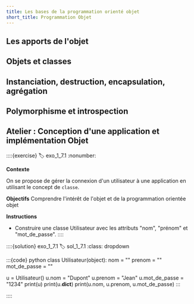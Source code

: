 ```yaml
---
title: Les bases de la programmation orienté objet
short_title: Programmation Objet
---
```


## Les apports de l'objet
## Objets et classes
## Instanciation, destruction, encapsulation, agrégation
## Polymorphisme et introspection
## Atelier : Conception d'une application et implémentation Objet

::::{exercise}
:label: exo_1_7.1
:nonumber:

**Contexte**

On se propose de gérer la connexion d'un utilisateur à une application en utilisant le concept de `classe`. 

**Objectifs**
Comprendre l'intérêt de l'objet et de la programmation orientée objet

**Instructions**
- Construire une classe Utilisateur avec les attributs "nom", "prénom" et "mot_de_passe".
::::

::::{solution} exo_1_7.1
:label: sol_1_7.1
:class: dropdown

:::{code} python
class Utilisateur(object):
    nom = ""
    prenom = ""
    mot_de_passe = ""

u = Utilisateur()
u.nom  = "Dupont"
u.prenom  = "Jean"
u.mot_de_passe  = "1234"
print(u)
print(u.__dict__)
print(u.nom, u.prenom, u.mot_de_passe)
:::

::::
